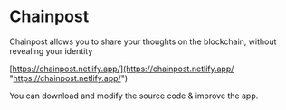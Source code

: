 # Chainpost

Chainpost allows you to share your thoughts on the blockchain, without revealing your identity

[https://chainpost.netlify.app/](https://chainpost.netlify.app/ "https://chainpost.netlify.app/")

You can download and modify the source code & improve the app. 



